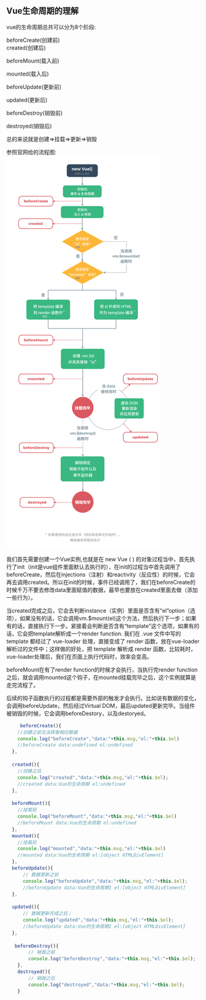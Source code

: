 ## Vue生命周期的理解

vue的生命周期总共可以分为8个阶段:

beforeCreate(创建前)<br/>
created(创建后)

beforeMount(载入前)

mounted(载入后)

beforeUpdate(更新前)

updated(更新后)

beforeDestroy(销毁前)

destroyed(销毁后)

总的来说就是创建=>挂载=>更新=>销毁

参照官网给的流程图:
![image](https://github.com/codprincess/vuex-redux/blob/master/img/lifecycle.png)

我们首先需要创建一个Vue实例,也就是在 new Vue ( ) 的对象过程当中，首先执行了init（init是vue组件里面默认去执行的），在init的过程当中首先调用了beforeCreate，然后在injections（注射）和reactivity（反应性）的时候，它会再去调用created。所以在init的时候，事件已经调用了，我们在beforeCreate的时候千万不要去修改data里面赋值的数据，最早也要放在created里面去做（添加一些行为）。

当created完成之后，它会去判断instance（实例）里面是否含有“el”option（选项），如果没有的话，它会调用vm.$mount(el)这个方法，然后执行下一步；如果有的话，直接执行下一步。紧接着会判断是否含有“template”这个选项，如果有的话，它会把template解析成一个render function.
我们在 .vue 文件中写的 template 都经过了 vue-loader 处理，直接变成了 render 函数，放在vue-loader 解析过的文件中；这样做的好处，把 template 解析成 render 函数，比较耗时，vue-loader处理后，我们在页面上执行代码时，效率会变高。

beforeMount在有了render function的时候才会执行，当执行完render function之后，就会调用mounted这个钩子，在mounted挂载完毕之后，这个实例就算是走完流程了。

后续的钩子函数执行的过程都是需要外部的触发才会执行。比如说有数据的变化，会调用beforeUpdate，然后经过Virtual DOM，最后updated更新完毕。当组件被销毁的时候，它会调用beforeDestory，以及destoryed。
```js
     beforeCreate(){
    //创建之前无法获取相应数据
    console.log("beforeCreate","data:"+this.msg,"el:"+this.$el)
    //beforeCreate data:undefined el:undefined
  },

  created(){
    //创建之后
    console.log("created","data:"+this.msg,"el:"+this.$el);
    //created data:Vue的生命周期 el:undefined
  },

  beforeMount(){
    //挂载前
    console.log("beforeMount","data:"+this.msg,"el:"+this.$el)
    //beforeMount data:Vue的生命周期 el:undefined
  },
  mounted(){
    //挂载后
    console.log("mounted","data:"+this.msg,"el:"+this.$el)
    //mounted data:Vue的生命周期 el:[object HTMLDivElement]
  },
  beforeUpdate(){
      // 数据更新之前
      console.log("beforeUpdate","data:"+this.msg,"el:"+this.$el);
      //beforeUpdate data:Vue的生命周期1 el:[object HTMLDivElement]
  },

  updated(){
      // 数据更新完成之后；
      console.log("updated","data:"+this.msg,"el:"+this.$el);
      //beforeUpdate data:Vue的生命周期1 el:[object HTMLDivElement]
  },

   beforeDestroy(){
        // 销毁之前
        console.log("beforeDestroy","data:"+this.msg,"el:"+this.$el);
    },
    destroyed(){
        // 销毁之后
        console.log("destroyed","data:"+this.msg,"el:"+this.$el);
    }

```